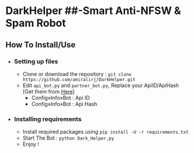 # DarkHelper ##-Smart Anti-NFSW & Spam Robot 
## How To Install/Use 
- ### Setting up files
    - Clone or download the repository : `git clone https://github.com/amiralirj/DarkHelper.git`
    - Edit `api_bot.py` and `partner_bot.py`, Replace your ApiID/ApiHash [Get them from [Here](https://my.telegram.org/)]
        - Config»Info»Bot : Api ID
        - Config»Info»Bot : Api Hash

- ### Installing requirements
    - Install required packages using `pip install -U -r requirements.txt`
    - Start The Bot : `python Dark_Helper.py`
    - Enjoy !
